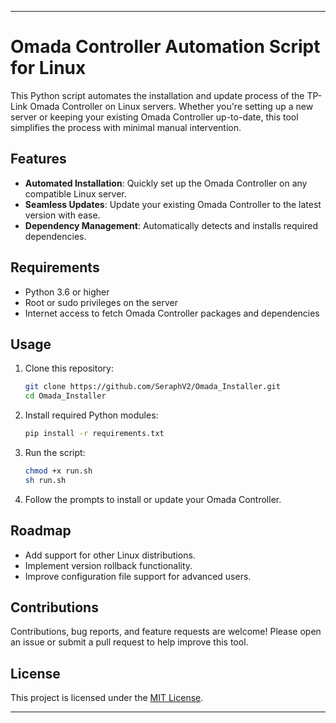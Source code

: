 

---

# Omada Controller Automation Script for Linux

This Python script automates the installation and update process of the TP-Link Omada Controller on Linux servers. Whether you're setting up a new server or keeping your existing Omada Controller up-to-date, this tool simplifies the process with minimal manual intervention.

## Features

- **Automated Installation**: Quickly set up the Omada Controller on any compatible Linux server.
- **Seamless Updates**: Update your existing Omada Controller to the latest version with ease.
- **Dependency Management**: Automatically detects and installs required dependencies.

## Requirements

- Python 3.6 or higher
- Root or sudo privileges on the server
- Internet access to fetch Omada Controller packages and dependencies

## Usage

1. Clone this repository:
   ```bash
   git clone https://github.com/SeraphV2/Omada_Installer.git
   cd Omada_Installer
   ```

2. Install required Python modules:
   ```bash
   pip install -r requirements.txt
   ```

3. Run the script:
   ```bash
   chmod +x run.sh
   sh run.sh
   ```

4. Follow the prompts to install or update your Omada Controller.

## Roadmap

- Add support for other Linux distributions.
- Implement version rollback functionality.
- Improve configuration file support for advanced users.

## Contributions

Contributions, bug reports, and feature requests are welcome! Please open an issue or submit a pull request to help improve this tool.

## License

This project is licensed under the [MIT License](LICENSE).

---

